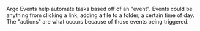 Argo Events help automate tasks based off of an "event". Events could be anything from clicking a link, adding a file to a folder, a certain time of day. The "actions" are what occurs because of those events being triggered.